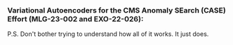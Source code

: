 ### Variational Autoencoders for the CMS Anomaly SEarch (CASE) Effort (MLG-23-002 and EXO-22-026): 

P.S. Don't bother trying to understand how all of it works. It just does. 



